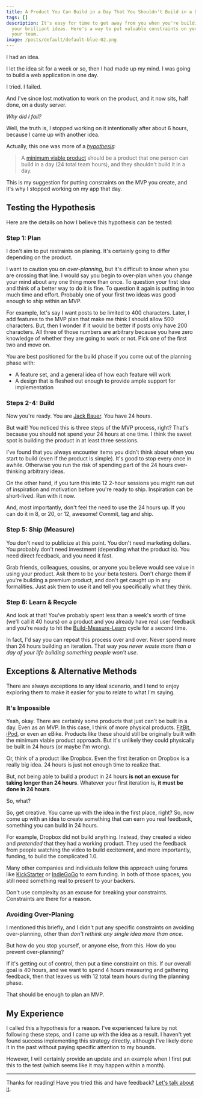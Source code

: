 ```yaml
---
title: A Product You Can Build in a Day That You Shouldn't Build in a Day
tags: []
description: It's easy for time to get away from you when you're building one of
  your brilliant ideas. Here's a way to put valuable constraints on yourself and
  your team.
image: /posts/default/default-blue-02.png
---
```


I had an idea.

I let the idea sit for a week or so, then I had made up my mind. I was going to build a web application in one day.

I tried. I failed.

And I've since lost motivation to work on the product, and it now sits, half done, on a dusty server.

_Why did I fail?_

Well, the truth is, I stopped working on it intentionally after about 6 hours, because I came up with another idea.

Actually, this one was more of a [_hypothesis_](http://en.wikipedia.org/wiki/Hypothesis):

> A [minimum viable product](http://en.wikipedia.org/wiki/Minimum_viable_product) should be a product that one person can build in a day (24 total team hours), and they shouldn't build it in a day.

This is my suggestion for putting constraints on the MVP you create, and it's why I stopped working on my app that day.

## Testing the Hypothesis

Here are the details on how I believe this hypothesis can be tested:

### Step 1: Plan

I don't aim to put restraints on planing. It's certainly going to differ depending on the product.

I want to caution you on _over-planning_, but it's difficult to know when you are crossing that line. I would say you begin to over-plan when you change your mind about any one thing more than once. To question your first idea and think of a better way to do it is fine. To question it again is putting in too much time and effort. Probably one of your first two ideas was good enough to ship within an MVP.

For example, let's say I want posts to be limited to 400 characters. Later, I add features to the MVP plan that make me think I should allow 500 characters. But, then I wonder if it would be better if posts only have 200 characters. All three of those numbers are arbitrary because you have zero knowledge of whether they are going to work or not. Pick one of the first two and move on.

You are best positioned for the build phase if you come out of the planning phase with:

- A feature set, and a general idea of how each feature will work
- A design that is fleshed out enough to provide ample support for implementation

### Steps 2-4: Build

Now you're ready. You are [Jack Bauer](https://en.wikipedia.org/wiki/Jack_Bauer). You have 24 hours.

But wait! You noticed this is three steps of the MVP process, right? That's because you should not spend your 24 hours at one time. I think the sweet spot is building the product in at least three sessions.

I've found that you always encounter items you didn't think about when you start to build (even if the product is simple). It's good to stop every once in awhile. Otherwise you run the risk of spending part of the 24 hours over-thinking arbitrary ideas.

On the other hand, if you turn this into 12 2-hour sessions you might run out of inspiration and motivation before you're ready to ship. Inspiration can be short-lived. Run with it now.

And, most importantly, don't feel the need to use the 24 hours up. If you can do it in 8, or 20, or 12, awesome! Commit, tag and ship.

### Step 5: Ship (Measure)

You don't need to publicize at this point. You don't need marketing dollars. You probably don't need investment (depending what the product is). You need direct feedback, and you need it fast.

Grab friends, colleagues, cousins, or anyone you believe would see value in using your product. Ask them to be your beta testers. Don't charge them if you're building a premium product, and don't get caught up in any formalities. Just ask them to use it and tell you specifically what they think.

### Step 6: Learn & Recycle

And look at that! You've probably spent less than a week's worth of time (we'll call it 40 hours) on a product and you already have real user feedback and you're ready to hit the [Build-Measure-Learn](http://en.wikipedia.org/wiki/Lean_startup#Build-Measure-Learn) cycle for a second time.

In fact, I'd say you can repeat this process over and over. Never spend more than 24 hours building an iteration. That way _you never waste more than a day of your life building something people won't use_.

## Exceptions & Alternative Methods

There are always exceptions to any ideal scenario, and I tend to enjoy exploring them to make it easier for you to relate to what I'm saying.

### It's Impossible

Yeah, okay. There are certainly some products that just can't be built in a day. Even as an MVP. In this case, I think of more physical products. [FitBit](http://www.fitbit.com), [iPod](https://www.apple.com/ipod), or even an eBike. Products like these should still be originally built with the minimum viable product approach. But it's unlikely they could physically be built in 24 hours (or maybe I'm wrong).

Or, think of a product like Dropbox. Even the first iteration on Dropbox is a really big idea. 24 hours is just not enough time to realize that.

But, not being able to build a product in 24 hours **is not an excuse for taking longer than 24 hours**. Whatever your first iteration is, **it must be done in 24 hours**.

So, what?

So, get creative. You came up with the idea in the first place, right? So, now come up with an idea to create something that can earn you real feedback, something you can build in 24 hours.

For example, Dropbox did not build anything. Instead, they created a video and _pretended_ that they had a working product. They used the feedback from people watching the video to build excitement, and more importantly, funding, to build the complicated 1.0.

Many other companies and individuals follow this approach using forums like [KickStarter](https://www.kickstarter.com) or [IndieGoGo](http://www.indiegogo.com) to earn funding. In both of those spaces, you still need something real to present to your backers.

Don't use complexity as an excuse for breaking your constraints. Constraints are there for a reason.

### Avoiding Over-Planing

I mentioned this briefly, and I didn't put any specific constraints on avoiding over-planning, other than _don't rethink any single idea more than once._

But how do you stop yourself, or anyone else, from this. How do you prevent over-planning?

If it's getting out of control, then put a time constraint on this. If our overall goal is 40 hours, and we want to spend 4 hours measuring and gathering feedback, then that leaves us with 12 total team hours during the planning phase.

That should be enough to plan an MVP.

## My Experience

I called this a hypothesis for a reason. I've experienced failure by not following these steps, and I came up with the idea as a result. I haven't yet found success implementing this strategy directly, although I've likely done it in the past without paying specific attention to my bounds.

However, I will certainly provide an update and an example when I first put this to the test (which seems like it may happen within a month).

---

Thanks for reading! Have you tried this and have feedback? [Let's talk about it](http://twitter.com/home?status=@seancdavis29).
